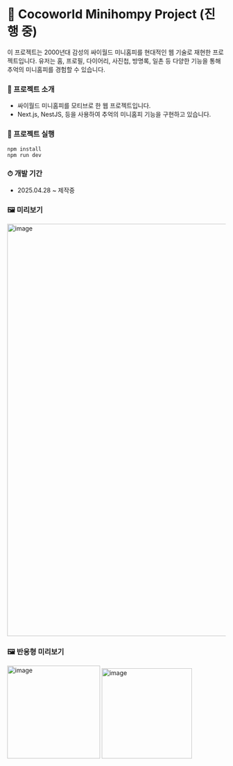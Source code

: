 # 🧸 Cocoworld Minihompy Project (진행 중)
이 프로젝트는 2000년대 감성의 싸이월드 미니홈피를 현대적인 웹 기술로 재현한 프로젝트입니다.
유저는 홈, 프로필, 다이어리, 사진첩, 방명록, 일촌 등 다양한 기능을 통해 추억의 미니홈피를 경험할 수 있습니다.

### 📌 프로젝트 소개
- 싸이월드 미니홈피를 모티브로 한 웹 프로젝트입니다.
- Next.js, NestJS, 등을 사용하여 추억의 미니홈피 기능을 구현하고 있습니다.

### 🔅 프로젝트 실행
```
npm install
npm run dev
```

### ⏱ 개발 기간
- 2025.04.28 ~ 제작중

### 🖼️ 미리보기
<img width="950" alt="image" src="https://github.com/user-attachments/assets/f0ea1bb0-e703-4ec6-893a-92f292aff31b" />

### 🖼️ 반응형 미리보기
<img width="214" alt="image" src="https://github.com/user-attachments/assets/42b97022-3f4a-4dae-b7c2-c53431441537" />
<img width="208" alt="image" src="https://github.com/user-attachments/assets/e3005417-8118-49e4-988d-7564c3e7aeb2" />

